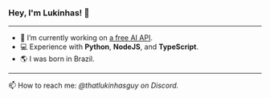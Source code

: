 ### Hey, I'm Lukinhas! 👋

***

- 🔭 I’m currently working on [a free AI API](https://discord.gg/zukijourney).
- 💻 Experience with **Python**, **NodeJS**, and **TypeScript**.
- 🌎 I was born in Brazil.

***

📫 How to reach me: *@thatlukinhasguy on Discord.*

